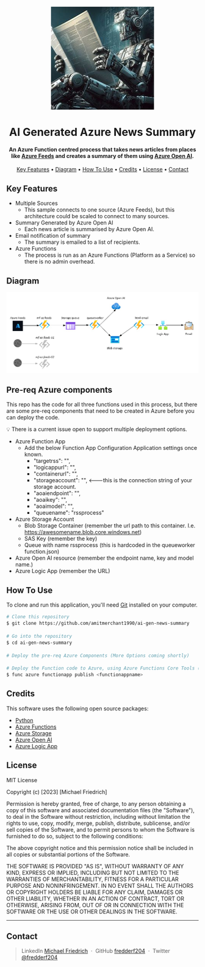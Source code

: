 <p align="center">
  <img src="./OIG.jpg" alt="Robot reading the newspaper"/>
</p>
<h1 align="center">
  AI Generated Azure News Summary
  <br>
</h1>

<h4 align="center">An Azure Function centred process that takes news articles from places like <a href="https://azurefeeds.com/" target="_blank">Azure Feeds</a> and creates a summary of them using <a href="https://azure.microsoft.com/en-us/products/ai-services/openai-service" target="_blank">Azure Open AI</a>.</h4>

<p align="center">
  <a href="#key-features">Key Features</a> •
  <a href="#diagram">Diagram</a> •
  <a href="#how-to-use">How To Use</a> •
  <a href="#credits">Credits</a> •
  <a href="#license">License</a> •
  <a href="#contact">Contact</a>
</p>

## Key Features

* Multiple Sources
  * This sample connects to one source (Azure Feeds), but this architecture could be scaled to connect to many sources.
* Summary Generated by Azure Open AI
  * Each news article is summarised by Azure Open AI.
* Email notification of summary
  * The summary is emailed to a list of recipients.
* Azure Functions
  * The process is run as an Azure Functions (Platform as a Service) so there is no admin overhead.

## Diagram

![Diagram](./diagram.jpg)

## Pre-req Azure components

This repo has the code for all three functions used in this process, but there are some pre-req components that need to be created in Azure before you can deploy the code.

:bulb: There is a current issue open to support multiple deployment options.

* Azure Function App
  * Add the below Function App Configuration Application settings once known.
    * "targetrss": "",
    * "logicappurl": "",
    * "containerurl": "",
    * "storageaccount": "", <---this is the connection string of your storage account.
    * "aoaiendpoint": "",
    * "aoaikey": "",
    * "aoaimodel": "",
    * "queuename": "rssprocess"
* Azure Storage Account
  * Blob Storage Container (remember the url path to this container. I.e. https://awesomename.blob.core.windows.net)
  * SAS Key (remember the key)
  * Queue with name rssprocess (this is hardcoded in the queueworker function.json)
* Azure Open AI resource (remember the endpoint name, key and model name.)
* Azure Logic App (remember the URL)

## How To Use

To clone and run this application, you'll need [Git](https://git-scm.com) installed on your computer.

```bash
# Clone this repository
$ git clone https://github.com/amitmerchant1990/ai-gen-news-summary

# Go into the repository
$ cd ai-gen-news-summary

# Deploy the pre-req Azure Components (More Options coming shortly) 

# Deploy the Function code to Azure, using Azure Functions Core Tools (More Options coming shortly) 
$ func azure functionapp publish <functionappname>
```

## Credits

This software uses the following open source packages:

- [Python](https://www.python.org/)
- [Azure Functions](https://azure.microsoft.com/en-au/products/functions/)
- [Azure Storage](https://learn.microsoft.com/en-us/azure/storage/common/storage-introduction)
- [Azure Open AI](https://azure.microsoft.com/en-us/products/ai-services/openai-service)
- [Azure Logic App](https://learn.microsoft.com/en-us/azure/logic-apps/logic-apps-overview)

## License

MIT License

Copyright (c) [2023] [Michael Friedrich]

Permission is hereby granted, free of charge, to any person obtaining a copy
of this software and associated documentation files (the "Software"), to deal
in the Software without restriction, including without limitation the rights
to use, copy, modify, merge, publish, distribute, sublicense, and/or sell
copies of the Software, and to permit persons to whom the Software is
furnished to do so, subject to the following conditions:

The above copyright notice and this permission notice shall be included in all
copies or substantial portions of the Software.

THE SOFTWARE IS PROVIDED "AS IS", WITHOUT WARRANTY OF ANY KIND, EXPRESS OR
IMPLIED, INCLUDING BUT NOT LIMITED TO THE WARRANTIES OF MERCHANTABILITY,
FITNESS FOR A PARTICULAR PURPOSE AND NONINFRINGEMENT. IN NO EVENT SHALL THE
AUTHORS OR COPYRIGHT HOLDERS BE LIABLE FOR ANY CLAIM, DAMAGES OR OTHER
LIABILITY, WHETHER IN AN ACTION OF CONTRACT, TORT OR OTHERWISE, ARISING FROM,
OUT OF OR IN CONNECTION WITH THE SOFTWARE OR THE USE OR OTHER DEALINGS IN THE
SOFTWARE.

---

## Contact

> LinkedIn [Michael Friedrich](https://www.linkedin.com/in/1michaelfriedrich/) &nbsp;&middot;&nbsp;
> GitHub [fredderf204](https://github.com/fredderf204) &nbsp;&middot;&nbsp;
> Twitter [@fredderf204](https://twitter.com/fredderf204)